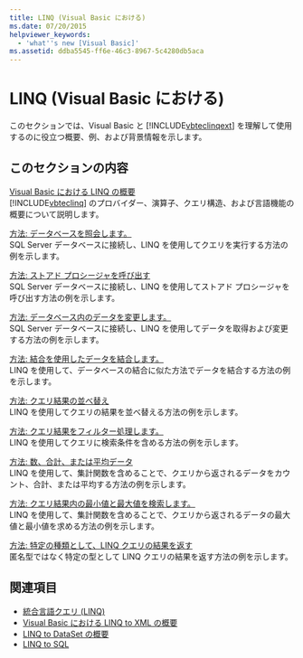 ```yaml
---
title: LINQ (Visual Basic における)
ms.date: 07/20/2015
helpviewer_keywords:
  - 'what''s new [Visual Basic]'
ms.assetid: ddba5545-ff6e-46c3-8967-5c4280db5aca
---
```

# <a name="linq-in-visual-basic"></a>LINQ (Visual Basic における)
このセクションでは、Visual Basic と [!INCLUDE[vbteclinqext](~/includes/vbteclinqext-md.md)] を理解して使用するのに役立つ概要、例、および背景情報を示します。  
  
## <a name="in-this-section"></a>このセクションの内容  
 [Visual Basic における LINQ の概要](../../../../visual-basic/programming-guide/language-features/linq/introduction-to-linq.md)  
 [!INCLUDE[vbteclinq](~/includes/vbteclinq-md.md)] のプロバイダー、演算子、クエリ構造、および言語機能の概要について説明します。  
  
 [方法: データベースを照会します。](../../../../visual-basic/programming-guide/language-features/linq/how-to-query-a-database-by-using-linq.md)  
 SQL Server データベースに接続し、LINQ を使用してクエリを実行する方法の例を示します。  
  
 [方法: ストアド プロシージャを呼び出す](../../../../visual-basic/programming-guide/language-features/linq/how-to-call-a-stored-procedure-by-using-linq.md)  
 SQL Server データベースに接続し、LINQ を使用してストアド プロシージャを呼び出す方法の例を示します。  
  
 [方法: データベース内のデータを変更します。](../../../../visual-basic/programming-guide/language-features/linq/how-to-modify-data-in-a-database-by-using-linq.md)  
 SQL Server データベースに接続し、LINQ を使用してデータを取得および変更する方法の例を示します。  
  
 [方法: 結合を使用したデータを結合します。](../../../../visual-basic/programming-guide/language-features/linq/how-to-combine-data-with-linq-by-using-joins.md)  
 LINQ を使用して、データベースの結合に似た方法でデータを結合する方法の例を示します。  
  
 [方法: クエリ結果の並べ替え](../../../../visual-basic/programming-guide/language-features/linq/how-to-sort-query-results-by-using-linq.md)  
 LINQ を使用してクエリの結果を並べ替える方法の例を示します。  
  
 [方法: クエリ結果をフィルター処理します。](../../../../visual-basic/programming-guide/language-features/linq/how-to-filter-query-results-by-using-linq.md)  
 LINQ を使用してクエリに検索条件を含める方法の例を示します。  
  
 [方法: 数、合計、または平均データ](../../../../visual-basic/programming-guide/language-features/linq/how-to-count-sum-or-average-data-by-using-linq.md)  
 LINQ を使用して、集計関数を含めることで、クエリから返されるデータをカウント、合計、または平均する方法の例を示します。  
  
 [方法: クエリ結果内の最小値と最大値を検索します。](../../../../visual-basic/programming-guide/language-features/linq/how-to-find-the-minimum-or-maximum-value-in-a-query-result.md)  
 LINQ を使用して、集計関数を含めることで、クエリから返されるデータの最大値と最小値を求める方法の例を示します。  
  
 [方法: 特定の種類として、LINQ クエリの結果を返す](../../../../visual-basic/programming-guide/language-features/linq/how-to-return-a-linq-query-result-as-a-specific-type.md)  
 匿名型ではなく特定の型として LINQ クエリの結果を返す方法の例を示します。  
  
## <a name="see-also"></a>関連項目
- [統合言語クエリ (LINQ)](../../../../visual-basic/programming-guide/concepts/linq/index.md)
- [Visual Basic における LINQ to XML の概要](../../../../visual-basic/programming-guide/language-features/xml/overview-of-linq-to-xml.md)
- [LINQ to DataSet の概要](../../../../framework/data/adonet/linq-to-dataset-overview.md)
- [LINQ to SQL](../../../../framework/data/adonet/sql/linq/index.md)
